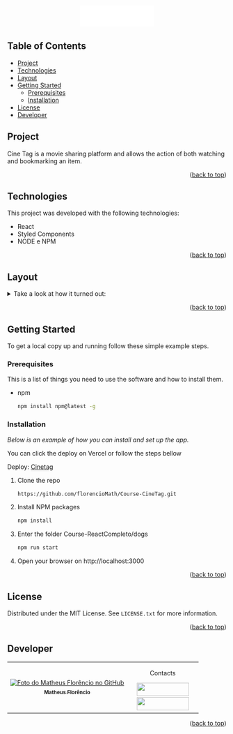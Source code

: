 <a name="readme-top"></a>
<div align="center">
<img src="https://github.com/florencioMath/Course-CineTag/blob/5d389f855368eb826793c277e0aceae01a6a91e0/cinetag/src/components/Cabecalho/logo.png?raw=true" alt="Cinetag logo" />
</div>

<!-- TABLE OF CONTENTS -->
## Table of Contents
<ul>
  <li><a href="#project">Project</a></li>
  <li><a href="#technologies">Technologies</a></li>
  <li><a href="#layout">Layout</a></li>
    <li>
      <a href="#getting-started">Getting Started</a>
      <ul>
        <li><a href="#prerequisites">Prerequisites</a></li>
        <li><a href="#installation">Installation</a></li>
      </ul>
    </li>
  <li><a href="#license">License</a></li>
  <li><a href="#developer">Developer</a></li>
</ul>

<!-- PROJECT -->
## <a id="project">Project</a>
<p>
Cine Tag is a movie sharing platform and allows the action of both watching and bookmarking an item.
</p>
<p align="right">(<a href="#readme-top">back to top</a>)</p>

## <a id="technologies">Technologies</a>
This project was developed with the following technologies:

- React
- Styled Components
- NODE e NPM
<p align="right">(<a href="#readme-top">back to top</a>)</p>

<!-- LAYOUT -->
## <a id="layout">Layout</a>

<details>
<summary>Take a look at how it turned out:</summary>
  <br>
  <tr>
    <td align="center">
        <p align="center">Cinetag home</p>
      <img src="https://github.com/florencioMath/Course-CineTag/blob/main/readmeFiles/cinetagHome.gif?raw=true"  alt="Cinetag home"/>
    </td>
    <br>
    <td align="center">
        <p align="center">Cinetag favorite page</p>
      <img src="https://github.com/florencioMath/Course-CineTag/blob/main/readmeFiles/cinetagFavorito.gif?raw=true" alt="Cinetag favorite page" />
    </td>
    <br>
    <td align="center">
        <p align="center">Cinetag video page</p>
      <img src="https://github.com/florencioMath/Course-CineTag/blob/main/readmeFiles/cinetagPaginaVideo.gif?raw=true" alt="Cinetag video page" />
    </td>
  </tr>
  </details>

<p align="right">(<a href="#readme-top">back to top</a>)</p>


<!-- GETTING STARTED -->
## Getting Started

To get a local copy up and running follow these simple example steps.

### Prerequisites

This is a list of things you need to use the software and how to install them.
* npm
  ```sh
  npm install npm@latest -g
  ```

### Installation

_Below is an example of how you can install and set up the app._

You can click the deploy on Vercel or follow the steps bellow

Deploy: <a href="https://course-cinetag.vercel.app/">Cinetag</a> 

1. Clone the repo
   ```sh
   https://github.com/florencioMath/Course-CineTag.git
   ```
2. Install NPM packages
   ```sh
   npm install
   ```
3. Enter the folder Course-ReactCompleto/dogs
   ```sh
   npm run start
   ```
4. Open your browser on http://localhost:3000
   
<p align="right">(<a href="#readme-top">back to top</a>)</p>

<!-- LICENSE -->
## License

Distributed under the MIT License. See `LICENSE.txt` for more information.
<p align="right">(<a href="#readme-top">back to top</a>)</p>


## <a id="developer">Developer</a> 

<table>
  <tr>
    <td align="center">
    <a text-decoration="none" href="https://github.com/1matheusflorencio">
      <img src="https://avatars.githubusercontent.com/u/68713424?s=400&u=62c303b85a95a013cccd6cbd6084952fbc06a4db&v=4" width="150px;" alt="Foto do Matheus Florêncio no GitHub"/>
      <br>
        <sub>
          <b>Matheus Florêncio</b> <br>
        </sub>
    </a>
    </td>
      <td align="center" width="150px">
        <p>Contacts</p>
          <a href="https://www.linkedin.com/in/matheus-flor%C3%AAncio/" target="_blank"><img height="30px" width="120px" src="https://img.shields.io/badge/LinkedIn-0077B5?style=for-the-badge&logo=linkedin&logoColor=white"></a>
          <br>
          <a href="https://www.instagram.com/florenciomath/" target="_blank"><img height="30px" width="120px" src="https://img.shields.io/badge/Instagram-E4405F?style=for-the-badge&logo=instagram&logoColor=white" target="_blank"></a>
      </td>
    </tr>
</table>

<p align="right">(<a href="#readme-top">back to top</a>)</p>
